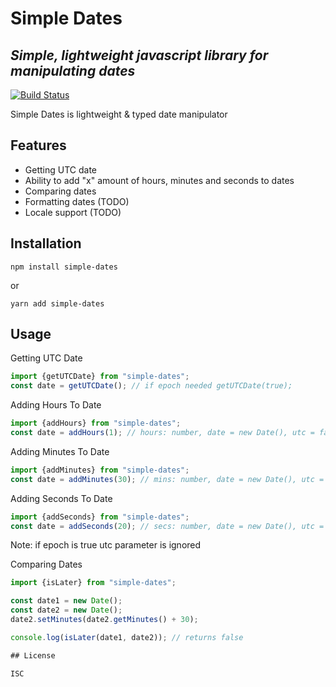 # Simple Dates
## _Simple, lightweight javascript library for manipulating dates_

[![Build Status](https://api.travis-ci.com/umuralpay/simple-dates.svg?branch=main)](https://api.travis-ci.com/umuralpay/simple-dates.svg?branch=main)

Simple Dates is lightweight & typed date manipulator


## Features

- Getting UTC date
- Ability to add "x" amount of hours, minutes and seconds to dates 
- Comparing dates
- Formatting dates (TODO)
- Locale support (TODO)

## Installation

``` npm install simple-dates ```

or

``` yarn add simple-dates ```

## Usage

Getting UTC Date

```javascript
import {getUTCDate} from "simple-dates"; 
const date = getUTCDate(); // if epoch needed getUTCDate(true);
```

Adding Hours To Date

```javascript
import {addHours} from "simple-dates"; 
const date = addHours(1); // hours: number, date = new Date(), utc = false, epoch = false
```

Adding Minutes To Date

```javascript
import {addMinutes} from "simple-dates"; 
const date = addMinutes(30); // mins: number, date = new Date(), utc = false, epoch = false
```

Adding Seconds To Date
```javascript
import {addSeconds} from "simple-dates"; 
const date = addSeconds(20); // secs: number, date = new Date(), utc = false, epoch = false
```

Note: if epoch is true utc parameter is ignored 

Comparing Dates
```javascript
import {isLater} from "simple-dates";

const date1 = new Date();
const date2 = new Date();
date2.setMinutes(date2.getMinutes() + 30);

console.log(isLater(date1, date2)); // returns false

## License

ISC
